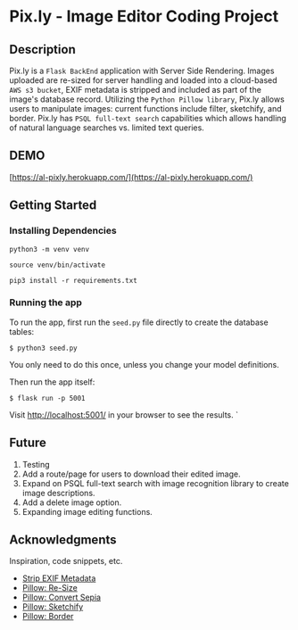 # Pix.ly - Image Editor Coding Project

## Description

Pix.ly is a `Flask BackEnd` application with Server Side Rendering. Images uploaded are re-sized for server handling and loaded into a cloud-based `AWS s3 bucket`, EXIF metadata is stripped and included as part of the image's database record. Utilizing the `Python Pillow library`, Pix.ly allows users to manipulate images: current functions include filter, sketchify, and border. Pix.ly has `PSQL full-text search` capabilities which allows handling of natural language searches vs. limited text queries.

## DEMO

[https://al-pixly.herokuapp.com/](https://al-pixly.herokuapp.com/)

## Getting Started

### Installing Dependencies

```
python3 -m venv venv
```
```
source venv/bin/activate
```
```
pip3 install -r requirements.txt
```

### Running the app

To run the app, first run the `seed.py` file directly to create the database tables:

```
$ python3 seed.py
```

You only need to do this once, unless you change your model definitions.

Then run the app itself:

```
$ flask run -p 5001
```

Visit [http://localhost:5001/](http://localhost:5001/) in your browser to see the results.
`
## Future
1. Testing
2. Add a route/page for users to download their edited image.
3. Expand on PSQL full-text search with image recognition library to create image descriptions.
4. Add a delete image option.
5. Expanding image editing functions.


## Acknowledgments

Inspiration, code snippets, etc.
* [Strip EXIF Metadata](https://medium.com/nerd-for-tech/script-to-extract-image-metadata-using-python-and-pillow-library-53a6ae56ccc3)
* [Pillow: Re-Size](https://www.tutorialspoint.com/python_pillow/python_pillow_resizing_an_image.htm)
* [Pillow: Convert Sepia](https://www.codementor.io/@isaib.cicourel/intermediate-image-filters-mj6y7abx4)
* [Pillow: Sketchify](https://www.tutorialspoint.com/python_pillow/python_pillow_adding_filters_to_an_image.htm)
* [Pillow: Border](https://www.blog.pythonlibrary.org/2017/10/26/how-to-add-a-border-to-your-photos-with-python/)
